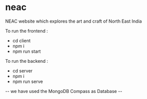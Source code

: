 # neac
NEAC website which explores the art and craft of North East India

To run the frontend :
  - cd client
  - npm i
  - npm run start

To run the backend :
  - cd server
  - npm i
  - npm run serve

-- we have used the MongoDB Compass as Database --

